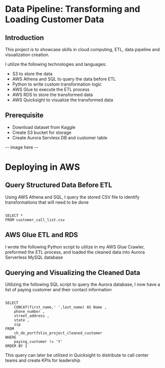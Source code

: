 # Data Pipeline: Transforming and Loading Customer Data

## Introduction

This project is to showcase skills in cloud computing, ETL, data pipeline and visualization creation. 

I utilize the following technologies and languages:

<ul> 
<li> S3 to store the data </li>
<li> AWS Athena and SQL to query the data before ETL </li>
<li> Python to write custom transformation logic </li>
<li> AWS Glue to execute the ETL process </li>
<li> AWS RDS to store the transformed data </li>
<li> AWS Quicksight to visualize the transformed data </li>
</ul>


## Prerequisite

<ul>
    <li> Download dataset from Kaggle </li>
    <li> Create S3 bucket for storage </li>
    <li> Create Aurora Servless DB and customer table </li>
</ul>

-- image here --

# Deploying in AWS

## Query Structured Data Before ETL

Using AWS Athena and SQL, I query the stored CSV file to identify transformations that will need to be done

```

SELECT *
FROM customer_call_list.csv

```


## AWS Glue ETL and RDS

I wrote the following Python script to utilize in my AWS Glue Crawler, preformed the ETL process, and loaded the cleaned data into Aurora Serverless MySQL database

## Querying and Visualizing the Cleaned Data

Utilizing the following SQL script to query the Aurora database, I now have a list of paying customer and their contact information

```

SELECT
    CONCAT(first_name,' ',last_name) AS Name ,
    phone_number ,
    street_address ,
    state ,
    zip
FROM
    ch_de_portfolio_project_cleaned_customer
WHERE
    paying_customer != 'Y'
ORDER BY 1

```

This query can later be utilized in Quicksight to distribute to call center teams and create KPIs for leadership